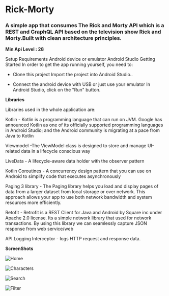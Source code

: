 # Rick-Morty

### A simple app that consumes The Rick and Morty API which is a REST and GraphQL API based on the television show Rick and Morty.Built with clean architecture principles.

**Min Api Level : 28**

Setup Requirements Android device or emulator Android Studio Getting Started In order to get the app running yourself, you need to:

-  Clone this project Import the project into Android Studio..

- Connect the android device with USB or just use your emulator In Android Studio, click on the "Run" button. 

**Libraries** 

Libraries used in the whole application are:

Kotlin - Kotlin is a programming language that can run on JVM. Google has announced Kotlin as one of its officially supported programming languages in Android Studio; and the Android community is migrating at a pace from Java to Kotlin

Viewmodel -The ViewModel class is designed to store and manage UI-related data in a lifecycle conscious way

LiveData - A lifecycle-aware data holder with the observer pattern

Kotlin Coroutines - A concurrency design pattern that you can use on Android to simplify code that executes asynchronously

Paging 3 library - The Paging library helps you load and display pages of data from a larger dataset from local storage or over network. This approach allows your app to use both network bandwidth and system resources more efficiently.

Retofit - Retrofit is a REST Client for Java and Android by Square inc under Apache 2.0 license. Its a simple network library that used for network transactions. By using this library we can seamlessly capture JSON response from web service/web 

API.Logging Interceptor - logs HTTP request and response data.

**ScreenShots**

![Home](https://user-images.githubusercontent.com/33326079/138370846-eb7032a8-0ab0-4141-91f1-c9d1208d2ce1.PNG)

![Characters](https://user-images.githubusercontent.com/33326079/138370851-db0c461b-3d6f-44c5-a8b5-71bf8d128eaa.PNG)

![Search](https://user-images.githubusercontent.com/33326079/138370856-c5efa5b4-6e44-4202-b81d-f520734916ee.PNG)

![Filter](https://user-images.githubusercontent.com/33326079/138370858-07fd2827-6454-456a-8bb0-26d2ebb20bce.PNG)
